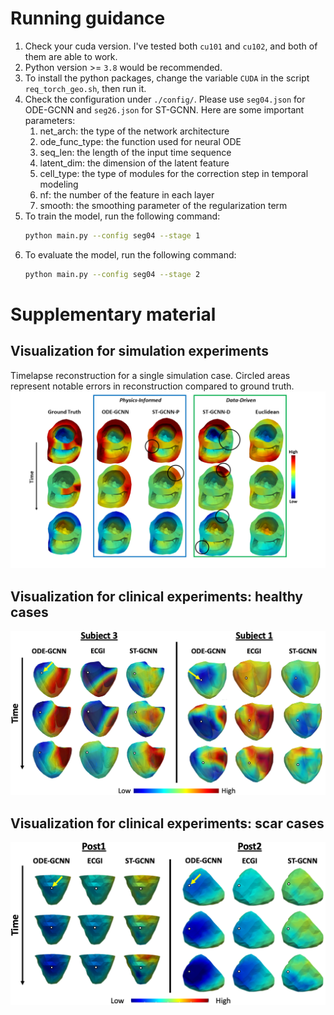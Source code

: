 # Running guidance

1. Check your cuda version. I've tested both `cu101` and `cu102`, and both of them are able to work.
2. Python version >= `3.8` would be recommended.
3. To install the python packages, change the variable `CUDA` in the script `req_torch_geo.sh`, then run it.
4. Check the configuration under `./config/`. Please use `seg04.json` for ODE-GCNN and `seg26.json` for ST-GCNN. Here are some important parameters:
   1. net_arch: the type of the network architecture
   2. ode_func_type: the function used for neural ODE
   4. seq_len: the length of the input time sequence
   5. latent_dim: the dimension of the latent feature
   6. cell_type: the type of modules for the correction step in temporal modeling
   7. nf: the number of the feature in each layer
   8. smooth: the smoothing parameter of the regularization term
5. To train the model, run the following command:
   ```bash
   python main.py --config seg04 --stage 1
   ```
6. To evaluate the model, run the following command:
   ```bash
   python main.py --config seg04 --stage 2
   ```

# Supplementary material

## Visualization for simulation experiments
Timelapse reconstruction for a single simulation case. Circled areas represent notable errors in reconstruction compared to ground truth.
![Simulation](./supplementary_material/SimuFig.png)

## Visualization for clinical experiments: healthy cases
![Healthy](./supplementary_material/healthy.png)

## Visualization for clinical experiments: scar cases
![Scar](./supplementary_material/scar.png)

